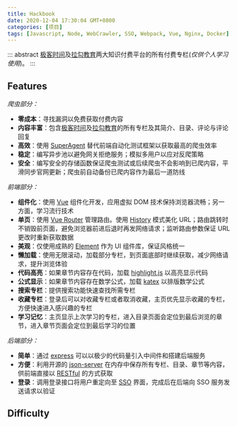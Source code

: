 ```yaml
---
title: Hackbook
date: 2020-12-04 17:30:04 GMT+0800
categories: [项目]
tags: [Javascript, Node, WebCrawler, SSO, Webpack, Vue, Nginx, Docker]
---
```


::: abstract
[极客时间](https://time.geekbang.org/)及[拉勾教育](https://kaiwu.lagou.com/)两大知识付费平台的所有付费专栏(_仅供个人学习使用_)。
:::

<!-- more -->

## Features

_爬虫部分：_

- **零成本**：寻找漏洞以免费获取付费内容
- **内容丰富**：包含[极客时间](https://time.geekbang.org/)及[拉勾教育](https://kaiwu.lagou.com/)的所有专栏及其简介、目录、评论与评论回复
- **高效**：使用 [SuperAgent](https://github.com/visionmedia/superagent) 替代前端自动化测试框架以获取最高的爬虫效率
- **稳定**：编写异步池以避免网关拒绝服务；模拟多用户以应对反爬策略
- **安全**：编写安全的存储函数保证爬虫测试或后续爬虫不会影响到已爬内容，平滑同步官网更新；爬虫前自动备份已爬内容作为最后一道防线

_前端部分：_

- **组件化**：使用 [Vue](https://cn.vuejs.org/) 组件化开发，应用虚拟 DOM 技术保持浏览器流畅；另一方面，学习流行技术
- **单页**：使用 [Vue Router](https://router.vuejs.org/zh/) 管理路由。使用 [History](https://router.vuejs.org/zh/guide/essentials/history-mode.html) 模式美化 URL；路由跳转时不销毁前页面，避免浏览器前进后退时再发网络请求；监听路由参数保证 URL 更改时重新获取数据
- **美观**：仅使用成熟的 [Element](https://element.eleme.io/) 作为 UI 组件库，保证风格统一
- **懒加载**：使用无限滚动，加载部分专栏，到页面底部时继续获取，减少网络请求，提升浏览体验
- **代码高亮**：如果章节内容存在代码，加载 [highlight.js](https://highlightjs.org/) 以高亮显示代码
- **公式显示**：如果章节内容存在数学公式，加载 [katex](https://katex.org/) 以排版数学公式
- **搜索专栏**：提供搜索功能快速查找所需专栏
- **收藏专栏**：登录后可以对收藏专栏或者取消收藏，主页优先显示收藏的专栏，方便快速进入感兴趣的专栏
- **学习记忆**：主页显示上次学习的专栏，进入目录页面会定位到最后浏览的章节，进入章节页面会定位到最后学习的位置

_后端部分：_

- **简单**：通过 [express](https://expressjs.com/) 可以以极少的代码量引入中间件和搭建后端服务
- **方便**：利用开源的 [json-server](https://github.com/typicode/json-server) 在内存中保存所有专栏、目录、章节等内容，供前端直接以 [RESTful](https://restfulapi.net/) 的方式获取
- **登录**：调用登录接口将用户重定向至 [SSO](https://sso.sweetlove.top) 界面，完成后在后端向 SSO 服务发送请求以验证

## Difficulty
